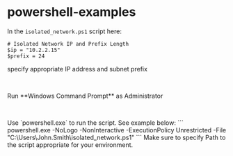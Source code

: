 # powershell-examples

In the `isolated_network.ps1` script here:
```
# Isolated Network IP and Prefix Length
$ip = "10.2.2.15"
$prefix = 24
```
specify appropriate IP address and subnet prefix
<p>&nbsp;</p>
Run **Windows Command Prompt** as Administrator
<p>&nbsp;</p>
Use `powershell.exe` to run the script. See example below:
```
powershell.exe -NoLogo -NonInteractive -ExecutionPolicy Unrestricted -File "C:\Users\John.Smith\isolated_network.ps1"
```
Make sure to specify Path to the script appropriate for your environment.